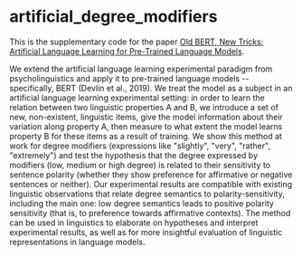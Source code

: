 # artificial_degree_modifiers

This is the supplementary code for the paper [Old BERT, New Tricks: Artificial Language Learning for Pre-Trained Language Models](https://arxiv.org/abs/2109.06333).

We extend the artificial language learning experimental paradigm from psycholinguistics and apply it to pre-trained language models -- specifically, BERT (Devlin et al., 2019). We treat the model as a subject in an artificial language learning experimental setting: in order to learn the relation between two linguistic properties A and B, we introduce a set of new, non-existent, linguistic items, give the model information about their variation along property A, then measure to what extent the model learns property B for these items as a result of training. We show this method at work for degree modifiers (expressions like "slightly", "very", "rather", "extremely") and test the hypothesis that the degree expressed by modifiers (low, medium or high degree) is related to their sensitivity to sentence polarity (whether they show preference for affirmative or negative sentences or neither). Our experimental results are compatible with existing linguistic observations that relate degree semantics to polarity-sensitivity, including the main one: low degree semantics leads to positive polarity sensitivity (that is, to preference towards affirmative contexts). The method can be used in linguistics to elaborate on hypotheses and interpret experimental results, as well as for more insightful evaluation of linguistic representations in language models.
